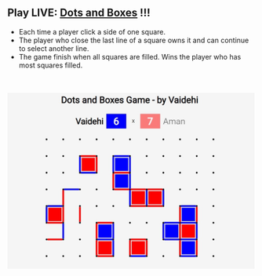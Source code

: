 

## Play LIVE:  [Dots and Boxes](https://dots-and-boxes-game.netlify.app) !!!

- Each time a player click a side of one square. 
- The player who close the last line of a square owns it and can continue to select another line. 
- The game finish when all squares are filled. Wins the player who has most squares filled.
<br>
<br>
<img src="https://github.com/Vaidehii28/Dots-and-boxes/blob/main/Screenshot%202023-04-11%20195856.jpg">
